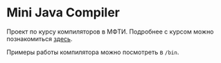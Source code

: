 # Mini Java Compiler
Проект по курсу компиляторов в МФТИ. Подробнее с курсом можно познакомиться [здесь](https://github.com/akhtyamovpavel/CompilersCourse).

Примеры работы компилятора можно посмотреть в `/bin`.
